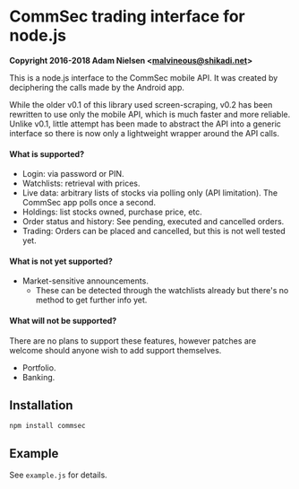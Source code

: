 # CommSec trading interface for node.js
**Copyright 2016-2018 Adam Nielsen <<malvineous@shikadi.net>>**

This is a node.js interface to the CommSec mobile API.  It was created by
deciphering the calls made by the Android app.

While the older v0.1 of this library used screen-scraping, v0.2 has been
rewritten to use only the mobile API, which is much faster and more reliable.
Unlike v0.1, little attempt has been made to abstract the API into a generic
interface so there is now only a lightweight wrapper around the API calls.

#### What is supported?

* Login: via password or PIN.
* Watchlists: retrieval with prices.
* Live data: arbitrary lists of stocks via polling only (API limitation).  The
  CommSec app polls once a second.
* Holdings: list stocks owned, purchase price, etc.
* Order status and history: See pending, executed and cancelled orders.
* Trading: Orders can be placed and cancelled, but this is not well tested yet.

#### What is not yet supported?

* Market-sensitive announcements.
  * These can be detected through the watchlists already but there's no method
    to get further info yet.

#### What will not be supported?

There are no plans to support these features, however patches are welcome should
anyone wish to add support themselves.

* Portfolio.
* Banking.


Installation
------------

    npm install commsec

Example
-------

See `example.js` for details.
